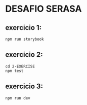 # DESAFIO SERASA


## exercicio 1:

    npm run storybook

## exercicio 2:

    cd 2-EXERCISE
    npm test

## exercicio 3:

    npm run dev